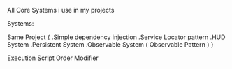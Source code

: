  All Core Systems i use in my projects

Systems:

Same Project
{
 .Simple dependency injection
 .Service Locator pattern
 .HUD System
 .Persistent System
 .Observable System ( Observable Pattern )
}


Execution Script Order Modifier
